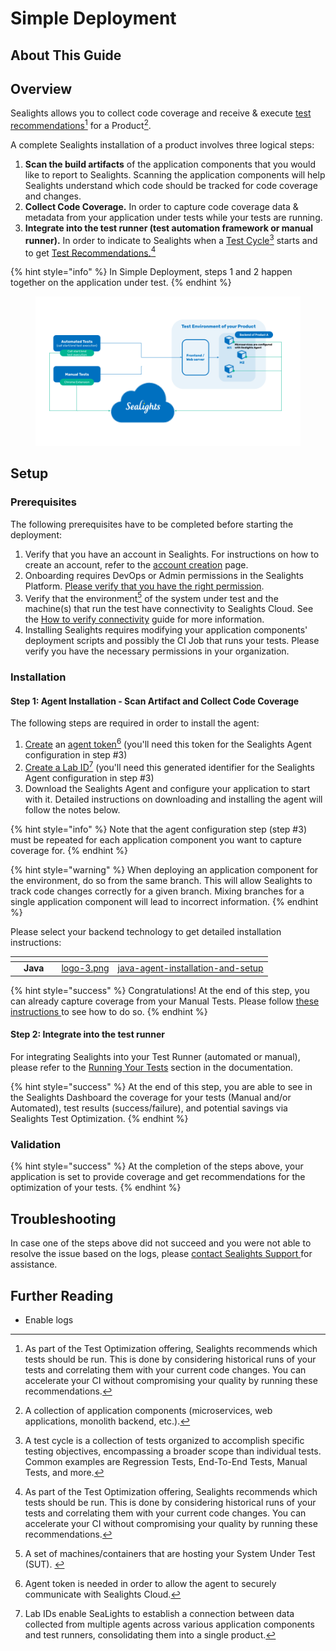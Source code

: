 # Simple Deployment

## About This Guide <a href="#pagetitle" id="pagetitle"></a>

## Overview

Sealights allows you to collect code coverage and receive & execute [test recommendations](#user-content-fn-1)[^1] for a Product[^2].

A complete Sealights installation of a product involves three logical steps:

1. **Scan the build artifacts** of the application components that you would like to report to Sealights. Scanning the application components will help Sealights understand which code should be tracked for code coverage and changes.&#x20;
2. **Collect Code Coverage.** In order to capture code coverage data & metadata from your application under tests while your tests are running.&#x20;
3. **Integrate into the test runner (test automation framework or manual runner).** In order to indicate to Sealights when a [Test Cycle](#user-content-fn-3)[^3] starts and to get [Test Recommendations.](#user-content-fn-4)[^4]

{% hint style="info" %}
In Simple Deployment, steps 1 and 2 happen together on the application under test.
{% endhint %}

<figure><img src="../../../.gitbook/assets/Nadav - SeaLights Code Coverage for One Environment Architecture (1).pptx (4).png" alt=""><figcaption></figcaption></figure>

## Setup

### Prerequisites&#x20;

The following prerequisites have to be completed before starting the deployment:

1. Verify that you have an account in Sealights. For instructions on how to create an account, refer to the [account creation](../../../administration/account-management/#creating-a-new-sealights-account) page.
2. Onboarding requires DevOps or Admin permissions in the Sealights Platform. [Please verify that you have the right permission](../../../administration/account-management/role-based-access-control/onboarding-permissions.md).
3. Verify that the environment[^5] of the system under test and the machine(s) that run the test have connectivity to Sealights Cloud. See the [How to verify connectivity](../../../check-the-connectivity-to-the-sealights-server-from-my-machine.md) guide for more information.
4. Installing Sealights requires modifying your application components' deployment scripts and possibly the CI Job that runs your tests. Please verify you have the necessary permissions in your organization.

### Installation

#### Step 1: Agent Installation - Scan Artifact and **Collect Code Coverage**

The following steps are required in order to install the agent:

1. [Create](../../../administration/account-management/token-management.md#creating-an-agent-token) an [agent token](#user-content-fn-6)[^6] (you'll need this token for the Sealights Agent configuration in step #3)
2. [Create a ](../../../administration/account-management/testing-environments-and-identifiers-management.md#create-a-simple-deployment-integration-build-lab)[Lab ID](#user-content-fn-7)[^7] (you'll need this generated identifier for the Sealights Agent configuration in step #3)
3. Download the Sealights Agent and configure your application to start with it. Detailed instructions on downloading and installing the agent will follow the notes below.

{% hint style="info" %}
Note that the agent configuration step (step #3) must be repeated for each application component you want to capture coverage for.
{% endhint %}

{% hint style="warning" %}
When deploying an application component for the environment, do so from the same branch. This will allow Sealights to track code changes correctly for a given branch. Mixing branches for a single application component will lead to incorrect information.&#x20;
{% endhint %}

Please select your backend technology to get detailed installation instructions:

<table data-view="cards"><thead><tr><th></th><th></th><th></th><th data-hidden data-card-cover data-type="files"></th><th data-hidden data-card-target data-type="content-ref"></th></tr></thead><tbody><tr><td></td><td>                 <strong>Java</strong></td><td></td><td><a href="../../../.gitbook/assets/logo-3.png">logo-3.png</a></td><td><a href="java-agent-installation-and-setup/">java-agent-installation-and-setup</a></td></tr></tbody></table>

{% hint style="success" %}
Congratulations! At the end of this step, you can already capture coverage from your Manual Tests. Please follow [these instructions ](../running-your-tests/manual-tests/manual-tests-reported-via-the-dashboard-widget.md)to see how to do so.&#x20;
{% endhint %}

#### Step 2: Integrate into the test runner

For integrating Sealights into your Test Runner (automated or manual), please refer to the [Running Your Tests](../running-your-tests/) section in the documentation.

{% hint style="success" %}
At the end of this step, you are able to see in the Sealights Dashboard the coverage for your tests (Manual and/or Automated), test results (success/failure), and potential savings via Sealights Test Optimization.
{% endhint %}

### Validation

{% hint style="success" %}
At the completion of the steps above, your application is set to provide coverage and get recommendations for the optimization of your tests.
{% endhint %}

## Troubleshooting

In case one of the steps above did not succeed and you were not able to resolve the issue based on the logs, please [contact Sealights Support ](../../../contact-sealights-support/)for assistance.

## Further Reading

* Enable logs



[^1]: As part of the Test Optimization offering, Sealights recommends which tests should be run. This is done by considering historical runs of your tests and correlating them with your current code changes. You can accelerate your CI without compromising your quality by running these recommendations.

[^2]: A collection of application components (microservices, web applications, monolith backend, etc.).

[^3]: A test cycle is a collection of tests organized to accomplish specific testing objectives, encompassing a broader scope than individual tests. Common examples are Regression Tests, End-To-End Tests, Manual Tests, and more.

[^4]: As part of the Test Optimization offering, Sealights recommends which tests should be run. This is done by considering historical runs of your tests and correlating them with your current code changes. You can accelerate your CI without compromising your quality by running these recommendations.

[^5]: A set of machines/containers that are hosting your System Under Test (SUT).&#x20;

[^6]: Agent token is needed in order to allow the agent to securely communicate with  Sealights Cloud.

[^7]: Lab IDs enable SeaLights to establish a connection between data collected from multiple agents across various application components and test runners, consolidating them into a single product.
